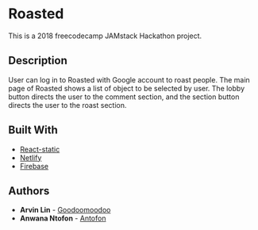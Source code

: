 # Roasted

This is a 2018 freecodecamp JAMstack Hackathon project.

## Description

User can log in to Roasted with Google account to roast people. The main page of Roasted shows a list of object to be selected by user.
The lobby button directs the user to the comment section, and the section button directs the user to the roast section.

## Built With 

* [React-static](https://react-static.js.org)
* [Netlify](https://netlify.com)
* [Firebase](https://firebase.google.com)

## Authors

* **Arvin Lin** - [Goodoomoodoo](https://github.com/goodoomoodoo)
* **Anwana Ntofon** - [Antofon](https://github.com/antofon)